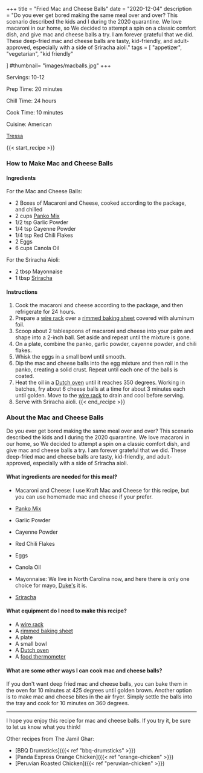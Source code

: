 +++
title = "Fried Mac and Cheese Balls"
date = "2020-12-04"
description = "Do you ever get bored making the same meal over and over? This scenario described the kids and I during the 2020 quarantine. We love macaroni in our home, so We decided to attempt a spin on a classic comfort dish, and give mac and cheese balls a try. I am forever grateful that we did. These deep-fried mac and cheese balls are tasty, kid-friendly, and adult-approved, especially with a side of Sriracha aioli."
tags = [
    "appetizer",
    "vegetarian",
    "kid friendly"
  
]
#thumbnail= "images/macballs.jpg"
+++

Servings: 10-12 <!--more-->

Prep Time: 20 minutes

Chill Time: 24 hours

Cook Time: 10 minutes 

Cuisine: American

[Tressa](https://www.jamilghar.com/about/)

{{< start_recipe >}}

### How to Make Mac and Cheese Balls 

#### Ingredients 

For the Mac and Cheese Balls: 

* 2 Boxes of Macaroni and Cheese, cooked according to the package, and chilled
* 2 cups [Panko Mix](https://amzn.to/3pPj9GP) 
* 1/2 tsp Garlic Powder 
* 1/4 tsp Cayenne Powder
* 1/4 tsp Red Chili Flakes
* 2 Eggs
* 6 cups Canola Oil 

For the Sriracha Aioli: 

* 2 tbsp Mayonnaise
* 1 tbsp [Sriracha](https://amzn.to/3EVlUwQ) 

#### Instructions  

1. Cook the macaroni and cheese according to the package, and then refrigerate for 24 hours.
2. Prepare a [wire rack](https://amzn.to/3DiW6ce) over a [rimmed baking sheet](https://amzn.to/3ogWGCW) covered with aluminum foil. 
3. Scoop about 2 tablespoons of macaroni and cheese into your palm and shape into a 2-inch ball. Set aside and repeat until the mixture is gone. 
4. On a plate, combine the panko, garlic powder, cayenne powder, and chili flakes. 
5. Whisk the eggs in a small bowl until smooth. 
6. Dip the mac and cheese balls into the egg mixture and then roll in the panko, creating a solid crust. Repeat until each one of the balls is coated. 
7. Heat the oil in a [Dutch oven](https://amzn.to/3IgoUFP) until it reaches 350 degrees. Working in batches, fry about 6 cheese balls at a time for about 3 minutes each until golden. Move to the [wire rack](https://amzn.to/3DiW6ce) to drain and cool before serving. 
8. Serve with Sriracha aioli. 
{{< end_recipe >}}

### About the Mac and Cheese Balls 

Do you ever get bored making the same meal over and over? This scenario described the kids and I during the 2020 quarantine. We love macaroni in our home, so We decided to attempt a spin on a classic comfort dish, and give mac and cheese balls a try. I am forever grateful that we did. These deep-fried mac and cheese balls are tasty, kid-friendly, and adult-approved, especially with a side of Sriracha aioli.  

#### What ingredients are needed for this meal? 

* Macaroni and Cheese: I use Kraft Mac and Cheese for this recipe, but you can use homemade mac and cheese if your prefer. 

* [Panko Mix](https://amzn.to/3pPj9GP) 

* Garlic Powder 

* Cayenne Powder

* Red Chili Flakes

* Eggs

* Canola Oil 

* Mayonnaise: We live in North Carolina now, and here there is only one choice for mayo, [Duke's](https://amzn.to/3II1R7d) it is. 

* [Sriracha](https://amzn.to/3EVlUwQ)  

#### What equipment do I need to make this recipe?

* A [wire rack](https://amzn.to/3DiW6ce)
* A [rimmed baking sheet](https://amzn.to/3ogWGCW)
* A plate 
* A small bowl 
* A [Dutch oven](https://amzn.to/3IgoUFP)
* A [food thermometer](https://amzn.to/3IgANM3)

#### What are some other ways I can cook mac and cheese balls? 

If you don't want deep fried mac and cheese balls, you can bake them in the oven for 10 minutes at 425 degrees until golden brown. Another option is to make mac and cheese bites in the air fryer. Simply settle the balls into the tray and cook for 10 minutes on 360 degrees. 

---- 

I hope you enjoy this recipe for mac and cheese balls. If you try it, be sure to let us know what you think!

Other recipes from The Jamil Ghar:

* [BBQ Drumsticks]({{< ref "bbq-drumsticks" >}})
* [Panda Express Orange Chicken]({{< ref "orange-chicken" >}})
* [Peruvian Roasted Chicken]({{< ref "peruvian-chicken" >}})
